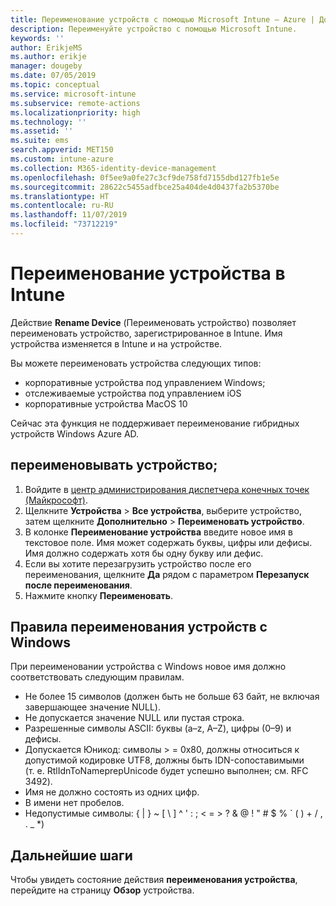 ```yaml
---
title: Переименование устройств с помощью Microsoft Intune — Azure | Документация Майкрософт
description: Переименуйте устройство с помощью Microsoft Intune.
keywords: ''
author: ErikjeMS
ms.author: erikje
manager: dougeby
ms.date: 07/05/2019
ms.topic: conceptual
ms.service: microsoft-intune
ms.subservice: remote-actions
ms.localizationpriority: high
ms.technology: ''
ms.assetid: ''
ms.suite: ems
search.appverid: MET150
ms.custom: intune-azure
ms.collection: M365-identity-device-management
ms.openlocfilehash: 0f5ee9a0fe27c3cf9de758fd7155dbd127fb1e5e
ms.sourcegitcommit: 28622c5455adfbce25a404de4d0437fa2b5370be
ms.translationtype: HT
ms.contentlocale: ru-RU
ms.lasthandoff: 11/07/2019
ms.locfileid: "73712219"
---
```

# <a name="rename-a-device-in-intune"></a>Переименование устройства в Intune

Действие **Rename Device** (Переименовать устройство) позволяет переименовать устройство, зарегистрированное в Intune. Имя устройства изменяется в Intune и на устройстве.

Вы можете переименовать устройства следующих типов:
- корпоративные устройства под управлением Windows; 
- отслеживаемые устройства под управлением iOS
- корпоративные устройства MacOS 10

Сейчас эта функция не поддерживает переименование гибридных устройств Windows Azure AD.

## <a name="rename-a-device"></a>переименовывать устройство;

1. Войдите в [центр администрирования диспетчера конечных точек (Майкрософт)](https://go.microsoft.com/fwlink/?linkid=2109431).
3. Щелкните **Устройства** > **Все устройства**, выберите устройство, затем щелкните **Дополнительно** > **Переименовать устройство**.
4. В колонке **Переименование устройства** введите новое имя в текстовое поле. Имя может содержать буквы, цифры или дефисы. Имя должно содержать хотя бы одну букву или дефис.
5. Если вы хотите перезагрузить устройство после его переименования, щелкните **Да** рядом с параметром **Перезапуск после переименования**.
6. Нажмите кнопку **Переименовать**.

## <a name="windows-device-rename-rules"></a>Правила переименования устройств с Windows
При переименовании устройства с Windows новое имя должно соответствовать следующим правилам.
- Не более 15 символов (должен быть не больше 63 байт, не включая завершающее значение NULL).
- Не допускается значение NULL или пустая строка.
- Разрешенные символы ASCII: буквы (a–z, A–Z), цифры (0–9) и дефисы.
- Допускается Юникод: символы > = 0x80, должны относиться к допустимой кодировке UTF8, должны быть IDN-сопоставимыми (т. е. RtlIdnToNameprepUnicode будет успешно выполнен; см. RFC 3492).
- Имя не должно состоять из одних цифр.
- В имени нет пробелов.
- Недопустимые символы: { | } ~ [ \ ] ^ ' : ; < = > ? & @ ! " # $ % ` ( ) + / , . _ *)


## <a name="next-steps"></a>Дальнейшие шаги

Чтобы увидеть состояние действия **переименования устройства**, перейдите на страницу **Обзор** устройства.
